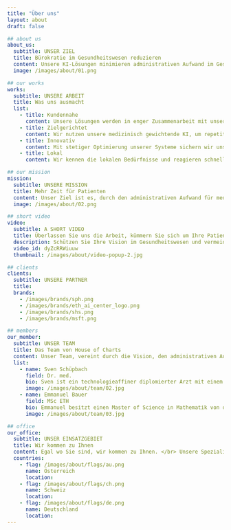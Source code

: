 ```yaml
---
title: "Über uns"
layout: about
draft: false

## about us
about_us:
  subtitle: UNSER ZIEL
  title: Bürokratie im Gesundheitswesen reduzieren
  content: Unsere KI-Lösungen minimieren administrativen Aufwand im Gesundheitswesen, indem sie Aufgaben wie die Erstellung von Austrittsberichten automatisieren. Dies ermöglicht medizinischem Personal, sich mehr auf Patientenversorgung zu konzentrieren, steigert die Effizienz und verbessert die Behandlungsqualität.
  image: /images/about/01.png

## our works
works:
  subtitle: UNSERE ARBEIT
  title: Was uns ausmacht
  list:
    - title: Kundennahe
      content: Unsere Lösungen werden in enger Zusammenarbeit mit unseren Kundinnen und Kunden entwickelt, um sicherzustellen, dass sie ihre Bedürfnisse erfüllen.
    - title: Zielgerichtet
      content: Wir nutzen unsere medizinisch gewichtende KI, um repetitive administrative Aufgaben zu automatisieren, wodurch ihr Behandlungsteam wertvolle Zeit spart.
    - title: Innovativ
      content: Mit stetiger Optimierung unserer Systeme sichern wir unsere Position an der vordersten Front der Innovation.
    - title: Lokal
      content: Wir kennen die lokalen Bedürfnisse und reagieren schnell mit massgeschneiderten Lösungen für das Schweizer Gesundheitswesen.

## our mission
mission:
  subtitle: UNSERE MISSION
  title: Mehr Zeit für Patienten
  content: Unser Ziel ist es, durch den administrativen Aufwand für medizinisches Fachpersonal signifikant zu reduzieren, damit mehr Zeit für die essentielle Patientenversorgung zur Verfügung steht.
  image: /images/about/02.png

## short video
video:
  subtitle: A SHORT VIDEO
  title: Überlassen Sie uns die Arbeit, kümmern Sie sich um Ihre Patienten.
  description: Schützen Sie Ihre Vision im Gesundheitswesen und vermeiden Sie Missverständnisse durch klare Anweisungen. Teilen Sie schnell Informationen mit Ihrem Team und nutzen Sie Bibliotheken für konsistente Abläufe.
  video_id: dyZcRRWiuuw
  thumbnail: /images/about/video-popup-2.jpg

## clients
clients:
  subtitle: UNSERE PARTNER
  title:
  brands:
    - /images/brands/sph.png
    - /images/brands/eth_ai_center_logo.png
    - /images/brands/shs.png
    - /images/brands/msft.png

## members
our_member:
  subtitle: UNSER TEAM
  title: Das Team von House of Charts
  content: Unser Team, vereint durch die Vision, den administrativen Aufwand für medizinisches Personal zu reduzieren, </br> ermöglichen mehr Zeit für die direkte Patientenversorgung. Dieses Engagement für Innovation und Effizienz treibt uns an, </br> kontinuierlich Lösungen zu entwickeln, die nicht nur die Arbeitslast verringern, sondern auch die Patientenversorgung verbessern.
  list:
    - name: Sven Schüpbach
      field: Dr. med.
      bio: Sven ist ein technologieaffiner diplomierter Arzt mit einem Abschluss von der Universität Bern. Er verfügt über umfangreiche Erfahrungen in einer grossen Bandbreite von medizinischen Disziplinen. Zudem hat er Krankenhäuser in Bezug auf beste medizinische Praktiken, Prozesse und klinische Digitalstrategien beraten. Er stellt sicher, dass die Technologie von House of Charts den hohen Anforderungen des medizinischen Feldes entspricht und sich in das klinische Umfeld einfügt. Sven ist der Visionär, der kompromisslos darauf abzielt, das Wohlbefinden von Patienten und medizinischem Personal zu steigern, indem er die für Verwaltungsaufgaben aufgewendete Zeit des medizinischen Personals reduziert und die Zeit mit Patienten maximiert.
      image: /images/about/team/02.jpg
    - name: Emmanuel Bauer
      field: MSc ETH
      bio: Emmanuel besitzt einen Master of Science in Mathematik von der ETH Zürich mit einer Spezialisierung auf maschinelles Lernen und die Verarbeitung natürlicher Sprache. Seine Forschung konzentrierte sich auf die Anwendung neuester Technologien für zuverlässige Dokumentenverarbeitung und -erstellung. Emmanuel sorgt dafür, dass unsere KI- und Automatisierungsprozesse reibungslos funktionieren und von hoher Qualität sind. Es ist ihm wichtig, dass unsere Produkte von höchster Qualität sind und individuell auf die Bedürfnisse unserer Kunden zugeschnitten werden.
      image: /images/about/team/03.jpg

## office
our_office:
  subtitle: UNSER EINSATZGEBIET
  title: Wir kommen zu Ihnen
  content: Egal wo Sie sind, wir kommen zu Ihnen. </br> Unsere Spezialität ist das automatische Verarbeiten und Erstellen klinischer Dokumentation in deutscher Sprache. </br> Wir sind im ganzen deutschsprachigen Raum unterwegs.
  countries:
    - flag: /images/about/flags/au.png
      name: Österreich
      location:
    - flag: /images/about/flags/ch.png
      name: Schweiz
      location:
    - flag: /images/about/flags/de.png
      name: Deutschland
      location:
---
```

